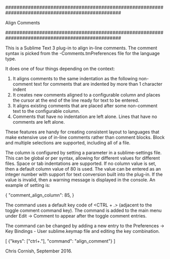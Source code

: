 
#################################################################################################

  Align Comments

#################################################################################################

This is a Sublime Text 3 plug-in to align in-line comments. The comment syntax is picked from the
<language>-Comments.tmPreferences file for the language type.

It does one of four things depending on the context:
  1.  It aligns comments to the same indentation as the following non-comment text for comments
      that are indented by more than 1 character indent
  2.  It creates new comments aligned to a configurable column and places the cursor at the end
      of the line ready for text to be entered.
  3.  It aligns existing comments that are placed after some non-comment text to the configurable
      column.
  4.  Comments that have no indentation are left alone. Lines that have no comments are left alone.

These features are handy for creating consistent layout to languages that make extensive use of
in-line comments rather than comment blocks. Block and multiple selections are supported, including
all of a file.

The column is configured by setting a parameter in a sublime-settings file. This can be global or
per syntax, allowing for different values for different files. Space or tab indentations are supported.
If no column value is set, then a default column value of 80 is used. The value can be entered as
an integer number with support for text conversion built into the plug-in. If the value is invalid,
then a warning message is displayed in the console. An example of setting is:

{
  "comment_align_column": 85,
}

The command uses a default key code of <CTRL + .> (adjacent to the toggle comment command key).
The command is added to the main menu under Edit -> Comment to appear after the toggle comment
entries.

The command can be changed by adding a new entry to the Preferences -> Key Bindings - User
sublime.keymap file and editing the key combination.

[
  {"keys": ["ctrl+."], "command": "align_comment"}
]

Chris Cornish, September 2016.

